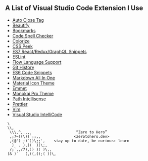 ## A List of Visual Studio Code Extension I Use

* [Auto Close Tag](https://marketplace.visualstudio.com/items?itemName=formulahendry.auto-close-tag)
* [Beautify](https://marketplace.visualstudio.com/items?itemName=HookyQR.beautify)
* [Bookmarks](https://marketplace.visualstudio.com/items?itemName=alefragnani.Bookmarks)
* [Code Spell Checker](https://marketplace.visualstudio.com/items?itemName=streetsidesoftware.code-spell-checker)
* [Colorize](https://marketplace.visualstudio.com/items?itemName=kamikillerto.vscode-colorize)
* [CSS Peek](https://marketplace.visualstudio.com/items?itemName=pranaygp.vscode-css-peek)
* [ES7 React/Redux/GraphQL Snippets](https://marketplace.visualstudio.com/items?itemName=dsznajder.es7-react-js-snippets)
* [ESLint](https://marketplace.visualstudio.com/items?itemName=dbaeumer.vscode-eslint)
* [Flow Language Support](https://marketplace.visualstudio.com/items?itemName=flowtype.flow-for-vscode)
* [Git History](https://marketplace.visualstudio.com/items?itemName=donjayamanne.githistory)
* [ES6 Code Snippets](https://marketplace.visualstudio.com/items?itemName=xabikos.JavaScriptSnippets)
* [Markdown All In One](https://marketplace.visualstudio.com/items?itemName=yzhang.markdown-all-in-one)
* [Material Icon Theme](https://marketplace.visualstudio.com/items?itemName=PKief.material-icon-theme)
* [Emmet](https://marketplace.visualstudio.com/items?itemName=FallenMax.mithril-emmet)
* [Monokai Pro Theme](https://marketplace.visualstudio.com/items?itemName=monokai.theme-monokai-pro-vscode)
* [Path Intellisense](https://marketplace.visualstudio.com/items?itemName=christian-kohler.path-intellisense)
* [Prettier](https://marketplace.visualstudio.com/items?itemName=esbenp.prettier-vscode)
* [Vim](https://marketplace.visualstudio.com/items?itemName=vscodevim.vim)
* [Visual Studio IntelliCode](https://marketplace.visualstudio.com/items?itemName=VisualStudioExptTeam.vscodeintellicode)

```text
 \
 \\,
  \\\,^,.,,.                    “Zero to Hero”
  ,;7~((\))`;;,,               <zerotohero.dev>
  ,(@') ;)`))\;;',    stay up to date, be curious: learn
   )  . ),((  ))\;,
  /;`,,/7),)) )) )\,,
 (& )`   (,((,((;( ))\,
```
